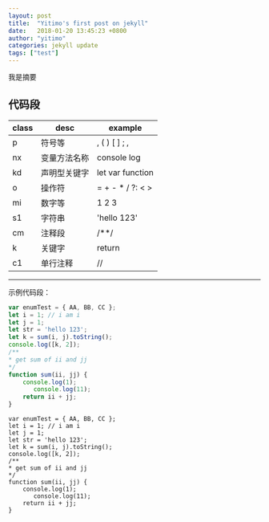 ```yaml
---
layout: post
title:  "Yitimo's first post on jekyll"
date:   2018-01-20 13:45:23 +0800
author: "yitimo"
categories: jekyll update
tags: ["test"]
---
```


我是摘要

## 代码段

 class         | desc         | example
---------------|--------------|-------------------
 p             | 符号等        | , ( ) [ ] ; ,
 nx            | 变量方法名称   | console log
 kd            | 声明型关键字   | let var function
 o             | 操作符        | = + - * / ?: < >
 mi            | 数字等        | 1 2 3
 s1            | 字符串        | 'hello 123'
 cm            | 注释段        | /**/
 k             | 关键字        | return
 c1            | 单行注释      | //

<hr />

 示例代码段：

 ``` javascript
 var enumTest = { AA, BB, CC };
 let i = 1; // i am i
 let j = 1;
 let str = 'hello 123';
 let k = sum(i, j).toString();
 console.log([k, 2]);
 /**
 * get sum of ii and jj
 */
 function sum(ii, jj) {
     console.log(1);
        console.log(11);
     return ii + jj;
 }
 ```
 ```
 var enumTest = { AA, BB, CC };
 let i = 1; // i am i
 let j = 1;
 let str = 'hello 123';
 let k = sum(i, j).toString();
 console.log([k, 2]);
 /**
 * get sum of ii and jj
 */
 function sum(ii, jj) {
     console.log(1);
        console.log(11);
     return ii + jj;
 }
 ```
